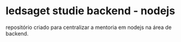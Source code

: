 # ledsaget studie backend - nodejs
repositório criado para centralizar a mentoria em nodejs na área de backend.
